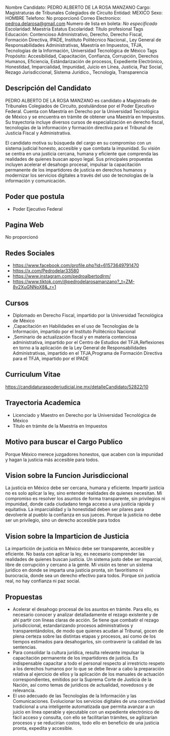 Nombre Candidato: PEDRO ALBERTO DE LA ROSA MANZANO
Cargo: Magistraturas de Tribunales Colegiados de Circuito
Entidad: MEXICO
Sexo: HOMBRE
Telefono: No proporcionó
Correo Electronico: pedroa.delarosa@gmail.com
Numero de lista en boleta: *No especificado*
Escolaridad: Maestría
Estatus Escolaridad: Título profesional
Tags Educación: Contencioso Administrativo, Derecho, Derecho Fiscal, Formación Directiva, IPADE, Instituto Politécnico Nacional., Ley General de Responsabilidades Administrativas, Maestría en Impuestos, TFJA, Tecnologías de la Información, Universidad Tecnológica de México
Tags Propósito: Accesibilidad, Capacitación, Confianza, Corrupción, Derechos Humanos, Eficiencia, Estándarización de procesos, Expediente Electrónico, Honestidad, Imparcialidad, Impunidad, Juicio en Línea, Justicia, Paz Social, Rezago Jurisdiccional, Sistema Jurídico., Tecnología, Transparencia


## Descripción del Candidato 

PEDRO ALBERTO DE LA ROSA MANZANO es candidato a Magistrado de Tribunales Colegiados de Circuito, postulándose por el Poder Ejecutivo Federal. Cuenta con Maestría en Derecho por la Universidad Tecnológica de México y se encuentra en trámite de obtener una Maestría en Impuestos. Su trayectoria incluye diversos cursos de especialización en derecho fiscal, tecnologías de la información y formación directiva para el Tribunal de Justicia Fiscal y Administrativa.

El candidato motiva su búsqueda del cargo en su compromiso con un sistema judicial honesto, accesible y que combata la impunidad. Su visión se centra en una justicia cercana, humana y eficiente que comprenda las realidades de quienes buscan apoyo legal. Sus principales propuestas incluyen acelerar el desahogo procesal, impulsar la capacitación permanente de los impartidores de justicia en derechos humanos y modernizar los servicios digitales a través del uso de tecnologías de la información y comunicación.


## Poder que postula

- Poder Ejecutivo Federal


## Pagina Web

No proporcionó


## Redes Sociales

- https://www.facebook.com/profile.php?id=61573649791470
- https://x.com/Pedrodelar33580
- https://www.instagram.com/pedroalbertodlrm/
- https://www.tiktok.com/@pedrodelarosamanzano?_t=ZM-8v2XuGNNoX8&_r=1


## Cursos

- Diplomado en Derecho Fiscal, impartido por la Universidad Tecnológica de México
- ,Capacitación en Habilidades en el uso de Tecnologías de la Información, impartido por el Instituto Politécnico Nacional
- ,Seminario de actualización fiscal y en materia contenciosa administrativa, impartido por el Centro de Estudios del TFJA,Reflexiones en torno a la aplicación de la Ley General de Responsabilidades Administrativas, impartido en el TFJA,Programa  de Formación Directiva para el TFJA, impartido por el IPADE


## Curriculum Vitae

https://candidaturaspoderjudicial.ine.mx/detalleCandidato/52822/10


## Trayectoria Academica

- Licenciado y Maestro en Derecho por la Universidad Tecnológica de México
- Título en trámite de la Maestría en Impuestos


## Motivo para buscar el Cargo Publico

Porque México merece juzgadores honestos, que acaben con la impunidad y hagan la justicia más accesible para todos.


## Vision sobre la Funcion Jurisdiccional

La justicia en México debe ser cercana, humana y eficiente. Impartir justicia no es solo aplicar la ley, sino entender realidades de quienes necesitan. Mi compromiso es resolver los asuntos de forma transparente, sin privilegios ni impunidad, donde cada ciudadano tenga acceso a una justicia rápida y equitativa. La imparcialidad y la honestidad deben ser pilares para devolverle al pueblo la confianza en sus jueces. Porque la justicia no debe ser un privilegio, sino un derecho accesible para todos


## Vision sobre la Imparticion de Justicia

La impartición de justicia en México debe ser transparente, accesible y eficiente. No basta con aplicar la ley, es necesario comprender las realidades de quienes buscan justicia. Un sistema justo debe ser imparcial, libre de corrupción y cercano a la gente. Mi visión es tener un sistema jurídico en donde se imparta una justicia pronta, sin favoritismo ni burocracia, donde sea un derecho efectivo para todos. Porque sin justicia real, no hay confianza ni paz social.


## Propuestas

- Acelerar el desahogo procesal de los asuntos en trámite. Para ello, es necesario conocer y analizar detalladamente el rezago existente y de ahí partir con líneas claras de acción. Se tiene que combatir el rezago jurisdiccional, estandarizando procesos administrativos y transparentándolos, de modo que quienes acudan al Tribunal, gocen de plena certeza sobre las distintas etapas y procesos, así como de los tiempos estimados para desahogarlos, sin contravenir la calidad de las sentencias.
- Para consolidar la cultura jurídica, resulta relevante impulsar la capacitación permanente de los impartidores de justicia. Es indispensable capacitar a todo el personal respecto al irrestricto respeto a los derechos humanos por lo que se debe llevar a cabo la preparación relativa al ejercicio de ellos y la aplicación de los manuales de actuación correspondientes, emitidos por la Suprema Corte de Justicia de la Nación, así como temas de jurídicos de actualidad, novedosos y de relevancia.
- El uso adecuado de las Tecnologías de la Información y las Comunicaciones. Evolucionar los servicios digitales de una conectividad tradicional a una inteligente automatizada que permita avanzar a un juicio en línea operable y ejecutable con un expediente electrónico de fácil acceso y consulta, con ello se facilitarían trámites, se agilizarían procesos y se reducirían costos, todo ello en beneficio de una justicia pronta, expedita y accesible.

